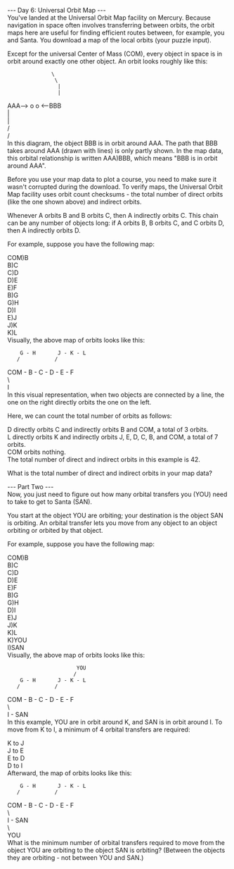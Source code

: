 --- Day 6: Universal Orbit Map ---  
You've landed at the Universal Orbit Map facility on Mercury. Because navigation in space often involves transferring between orbits, the orbit maps here are useful for finding efficient routes between, for example, you and Santa. You download a map of the local orbits (your puzzle input).

Except for the universal Center of Mass (COM), every object in space is in orbit around exactly one other object. An orbit looks roughly like this:  
  
                  \  
                   \  
                    |  
                    |  
AAA--> o            o <--BBB  
                    |  
                    |  
                   /  
                  /  
In this diagram, the object BBB is in orbit around AAA. The path that BBB takes around AAA (drawn with lines) is only partly shown. In the map data, this orbital relationship is written AAA)BBB, which means "BBB is in orbit around AAA".

Before you use your map data to plot a course, you need to make sure it wasn't corrupted during the download. To verify maps, the Universal Orbit Map facility uses orbit count checksums - the total number of direct orbits (like the one shown above) and indirect orbits.

Whenever A orbits B and B orbits C, then A indirectly orbits C. This chain can be any number of objects long: if A orbits B, B orbits C, and C orbits D, then A indirectly orbits D.

For example, suppose you have the following map:  

COM)B  
B)C  
C)D  
D)E  
E)F  
B)G  
G)H  
D)I  
E)J  
J)K  
K)L  
Visually, the above map of orbits looks like this:  

        G - H       J - K - L  
       /           /  
COM - B - C - D - E - F  
               \  
                I  
In this visual representation, when two objects are connected by a line, the one on the right directly orbits the one on the left.

Here, we can count the total number of orbits as follows:

D directly orbits C and indirectly orbits B and COM, a total of 3 orbits.  
L directly orbits K and indirectly orbits J, E, D, C, B, and COM, a total of 7 orbits.  
COM orbits nothing.  
The total number of direct and indirect orbits in this example is 42.  

What is the total number of direct and indirect orbits in your map data?  

--- Part Two ---  
Now, you just need to figure out how many orbital transfers you (YOU) need to take to get to Santa (SAN).

You start at the object YOU are orbiting; your destination is the object SAN is orbiting. An orbital transfer lets you move from any object to an object orbiting or orbited by that object.

For example, suppose you have the following map:  

COM)B  
B)C  
C)D  
D)E  
E)F  
B)G  
G)H  
D)I  
E)J  
J)K  
K)L  
K)YOU  
I)SAN  
Visually, the above map of orbits looks like this:  

                          YOU  
                         /  
        G - H       J - K - L  
       /           /  
COM - B - C - D - E - F  
               \  
                I - SAN  
In this example, YOU are in orbit around K, and SAN is in orbit around I. To move from K to I, a minimum of 4 orbital transfers are required:  

K to J  
J to E  
E to D  
D to I  
Afterward, the map of orbits looks like this:  

        G - H       J - K - L  
       /           /  
COM - B - C - D - E - F  
               \  
                I - SAN  
                 \  
                  YOU  
What is the minimum number of orbital transfers required to move from the object YOU are orbiting to the object SAN is orbiting? (Between the objects they are orbiting - not between YOU and SAN.)  
